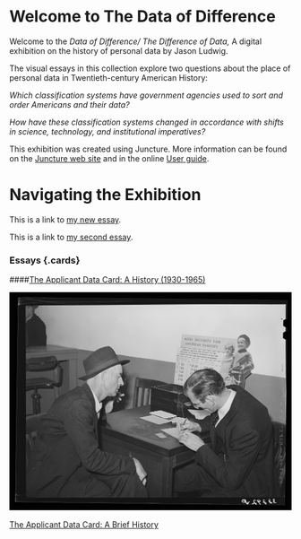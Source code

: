 <param ve-config>
    
# Welcome to The Data of Difference
Welcome to the _Data of Difference/ The Difference of Data,_ A digital exhibition on the history of personal data by Jason Ludwig.

The visual essays in this collection explore two questions about the place of personal data in Twentieth-century American History:

_Which classification systems have government agencies used to sort and order Americans and their data?_ 
        
 _How have these classification systems changed in accordance with shifts in science, technology, and institutional imperatives?_

This exhibition was created using Juncture. More information can be found on the [Juncture web site](https://juncture-digital.org) and in the online [User guide](https://github.com/JSTOR-Labs/juncture/wiki).

 
# Navigating the Exhibition
This is a link to [my new essay](sample-essay).

This is a link to [my second essay](essay2).




### Essays {.cards}

####[The Applicant Data Card: A History (1930-1965)](https://jdl328.pythonanywhere.com/essay2)


![](https://github.com/jdl328/media/blob/main/texases.jpeg?raw=true)

[The Applicant Data Card: A Brief History](essay2)

